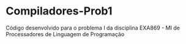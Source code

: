 # Compiladores-Prob1
 Código desenvolvido para o problema I da disciplina EXA869 - MI de Processadores de Linguagem de Programação
